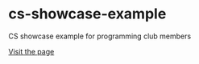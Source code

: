 # cs-showcase-example
CS showcase example for programming club members

[Visit the page](https://missionvistacsclub.github.io/cs-showcase-example/)

